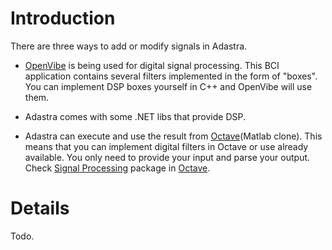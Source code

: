 # Introduction #

There are three ways to add or modify signals in Adastra.

  * [OpenVibe](OpenVibe.md) is being used for digital signal processing. This BCI application contains several filters implemented in the form of "boxes". You can implement DSP boxes yourself in C++ and OpenVibe will use them.

  * Adastra comes with some .NET libs that provide DSP.

  * Adastra can execute and use the result from [Octave](Octave.md)(Matlab clone). This means that you can implement digital filters in Octave or use already available. You only need to provide your input and parse your output. Check [Signal Processing](http://octave.sourceforge.net/signal/overview.html) package in [Octave](Octave.md).

# Details #

Todo.